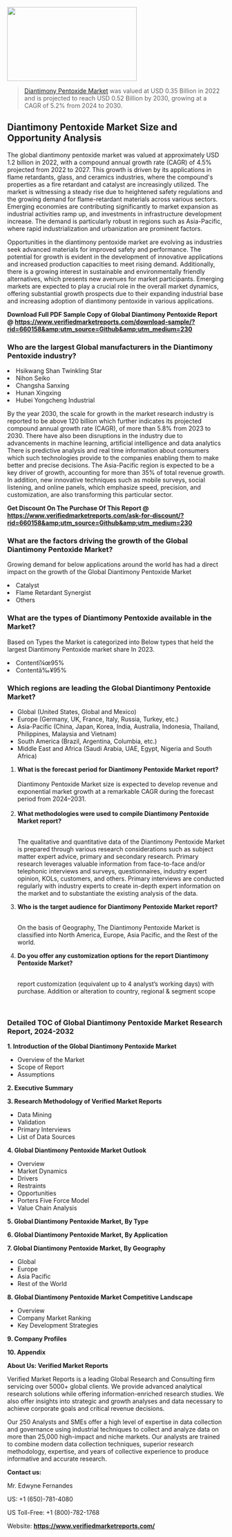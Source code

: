 <img src="https://ffe5etoiles.com/wp-content/uploads/2024/12/MST1-300x171.png" alt="" width="300" height="171" class="alignnone size-medium wp-image-20088" /><blockquote><p><p><a href="https://www.verifiedmarketreports.com/download-sample/?rid=660158&utm_source=Github&utm_medium=230" target="_blank">Diantimony Pentoxide Market</a> was valued at USD 0.35 Billion in 2022 and is projected to reach USD 0.52 Billion by 2030, growing at a CAGR of 5.2% from 2024 to 2030.</p></blockquote><p><h2>Diantimony Pentoxide Market Size and Opportunity Analysis</h2><p>The global diantimony pentoxide market was valued at approximately USD 1.2 billion in 2022, with a compound annual growth rate (CAGR) of 4.5% projected from 2022 to 2027. This growth is driven by its applications in flame retardants, glass, and ceramics industries, where the compound's properties as a fire retardant and catalyst are increasingly utilized. The market is witnessing a steady rise due to heightened safety regulations and the growing demand for flame-retardant materials across various sectors. Emerging economies are contributing significantly to market expansion as industrial activities ramp up, and investments in infrastructure development increase. The demand is particularly robust in regions such as Asia-Pacific, where rapid industrialization and urbanization are prominent factors.</p><p>Opportunities in the diantimony pentoxide market are evolving as industries seek advanced materials for improved safety and performance. The potential for growth is evident in the development of innovative applications and increased production capacities to meet rising demand. Additionally, there is a growing interest in sustainable and environmentally friendly alternatives, which presents new avenues for market participants. Emerging markets are expected to play a crucial role in the overall market dynamics, offering substantial growth prospects due to their expanding industrial base and increasing adoption of diantimony pentoxide in various applications.</p></p><p class=""><strong>Download Full PDF Sample Copy of Global Diantimony Pentoxide Report @ <a href="https://www.verifiedmarketreports.com/download-sample/?rid=660158&amp;utm_source=Github&amp;utm_medium=230" target="_blank">https://www.verifiedmarketreports.com/download-sample/?rid=660158&amp;utm_source=Github&amp;utm_medium=230</a></strong></p><h3 id="" class="">Who are the largest Global manufacturers in the Diantimony Pentoxide industry?</h3><p><li>Hsikwang Shan Twinkling Star</li><li> Nihon Seiko</li><li> Changsha Sanxing</li><li> Hunan Xingxing</li><li> Hubei Yongcheng Industrial</li></p><div class=""><div class="" dir="" data-message-author-role="" data-message-id="" data-message-model-slug=""><div class=""><div class=""><div class=""><div class="" dir="" data-message-author-role="" data-message-id="" data-message-model-slug=""><div class=""><div class=""><p>By the year 2030, the scale for growth in the market research industry is reported to be above 120 billion which further indicates its projected compound annual growth rate (CAGR), of more than 5.8% from 2023 to 2030. There have also been disruptions in the industry due to advancements in machine learning, artificial intelligence and data analytics There is predictive analysis and real time information about consumers which such technologies provide to the companies enabling them to make better and precise decisions. The Asia-Pacific region is expected to be a key driver of growth, accounting for more than 35% of total revenue growth. In addition, new innovative techniques such as mobile surveys, social listening, and online panels, which emphasize speed, precision, and customization, are also transforming this particular sector.</p><p><strong>Get Discount On The Purchase Of This Report @&nbsp; <a href="https://www.verifiedmarketreports.com/ask-for-discount/?rid=660158&amp;utm_source=Github&amp;utm_medium=230" target="_blank">https://www.verifiedmarketreports.com/ask-for-discount/?rid=660158&amp;utm_source=Github&amp;utm_medium=230</a></strong></p></div></div></div></div></div></div></div></div><h3 id="" class="">What are the factors driving the growth of the Global Diantimony Pentoxide Market?</h3><p id="" class="">Growing demand for below applications around the world has had a direct impact on the growth of the Global Diantimony Pentoxide Market</p><p id="" class=""><li>Catalyst</li><li> Flame Retardant Synergist</li><li> Others</li></p><h3 id="" class="">What are the types of Diantimony Pentoxide available in the Market?</h3><p id="" class="">Based on Types the Market is categorized into Below types that held the largest Diantimony Pentoxide market share In 2023.</p><p id="" class=""><li>Contentï¼œ95%</li><li> Contentâ‰¥95%</li></p><h3 id="" class="">Which regions are leading the Global Diantimony Pentoxide Market?</h3><ul><li>Global (United States, Global and Mexico)</li><li>Europe (Germany, UK, France, Italy, Russia, Turkey, etc.)</li><li>Asia-Pacific (China, Japan, Korea, India, Australia, Indonesia, Thailand, Philippines, Malaysia and Vietnam)</li><li>South America (Brazil, Argentina, Columbia, etc.)</li><li>Middle East and Africa (Saudi Arabia, UAE, Egypt, Nigeria and South Africa)</li></ul><p><ol><li><strong>What is the forecast period for Diantimony Pentoxide Market report?<br /></strong><br /><span data-sheets-root="1" data-sheets-value="{&quot;1&quot;:2,&quot;2&quot;:&quot;XXXX size is expected to develop revenue and exponential market growth at a remarkable CAGR during the forecast period from 2024&ndash;2030.&quot;}" data-sheets-userformat="{&quot;2&quot;:12674,&quot;4&quot;:{&quot;1&quot;:2,&quot;2&quot;:16776960},&quot;10&quot;:2,&quot;11&quot;:0,&quot;15&quot;:&quot;Arial&quot;,&quot;16&quot;:12}">Diantimony Pentoxide Market size is expected to develop revenue and exponential market growth at a remarkable CAGR during the forecast period from 2024&ndash;2031.</span><br /><br /></li><li><strong>What methodologies were used to compile Diantimony Pentoxide Market report?<br /><br /></strong><p>The qualitative and quantitative data of the&nbsp;Diantimony Pentoxide Market is prepared through various research considerations such as subject matter expert advice, primary and secondary research. Primary research leverages valuable information from face-to-face and/or telephonic interviews and surveys, questionnaires, industry expert opinion, KOLs, customers, and others. Primary interviews are conducted regularly with industry experts to create in-depth expert information on the market and to substantiate the existing analysis of the data.&nbsp;</p></li><li><strong>Who is the target audience for Diantimony Pentoxide Market report?<br /><br /></strong><p>On the basis of Geography, The&nbsp;Diantimony Pentoxide Market is classified into North America, Europe, Asia Pacific, and the Rest of the world.</p></li><li><strong>Do you offer any customization options for the report Diantimony Pentoxide Market?<br /><br /></strong><p>report customization (equivalent up to 4 analyst&rsquo;s working days) with purchase. Addition or alteration to country, regional &amp; segment scope</p><p>&nbsp;</p></li></ol></p><h3 id="" class="">Detailed TOC of Global Diantimony Pentoxide Market Research Report, 2024-2032</h3><p id="" class=""><strong>1. Introduction of the Global Diantimony Pentoxide Market</strong></p><ul><li>Overview of the Market</li><li>Scope of Report</li><li>Assumptions</li></ul><p id="" class=""><strong>2. Executive Summary</strong></p><p id="" class=""><strong>3. Research Methodology of&nbsp;Verified Market Reports</strong></p><ul><li>Data Mining</li><li>Validation</li><li>Primary Interviews</li><li>List of Data Sources</li></ul><p id="" class=""><strong>4. Global Diantimony Pentoxide Market Outlook</strong></p><ul><li>Overview</li><li>Market Dynamics</li><li>Drivers</li><li>Restraints</li><li>Opportunities</li><li>Porters Five Force Model</li><li>Value Chain Analysis</li></ul><p id="" class=""><strong>5. Global Diantimony Pentoxide Market, By&nbsp;Type</strong></p><p id="" class=""><strong>6. Global Diantimony Pentoxide Market, By Application</strong></p><p id="" class=""><strong>7. Global Diantimony Pentoxide Market, By Geography</strong></p><ul><li>Global</li><li>Europe</li><li>Asia Pacific</li><li>Rest of the World</li></ul><p id="" class=""><strong>8. Global Diantimony Pentoxide Market Competitive Landscape</strong></p><ul><li>Overview</li><li>Company Market Ranking</li><li>Key Development Strategies</li></ul><p id="" class=""><strong>9. Company Profiles</strong></p><p id="" class=""><strong>10. Appendix</strong></p><p id="" class=""><strong>About Us: Verified Market Reports</strong></p><p id="" class="">Verified Market Reports is a leading Global Research and Consulting firm servicing over 5000+ global clients. We provide advanced analytical research solutions while offering information-enriched research studies. We also offer insights into strategic and growth analyses and data necessary to achieve corporate goals and critical revenue decisions.</p><p id="" class="">Our 250 Analysts and SMEs offer a high level of expertise in data collection and governance using industrial techniques to collect and analyze data on more than 25,000 high-impact and niche markets. Our analysts are trained to combine modern data collection techniques, superior research methodology, expertise, and years of collective experience to produce informative and accurate research.</p><p id="" class=""><strong>Contact us:</strong></p><p id="" class="">Mr. Edwyne Fernandes</p><p id="" class="">US: +1 (650)-781-4080</p><p id="" class="">US Toll-Free: +1 (800)-782-1768</p><p id="" class="">Website: <a target="" data-test-app-aware-link=""><strong>https://www.verifiedmarketreports.com/</strong></a></p>
